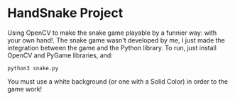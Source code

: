 # HandSnake Project

Using OpenCV to make the snake game playable by a funnier way: with your own hand!. 
The snake game wasn't developed by me, I just made the integration between the game and the Python library.
To run, just install OpenCV and PyGame libraries, and:

```
python3 snake.py
```

You must use a white background (or one with a Solid Color) in order to the game work!

